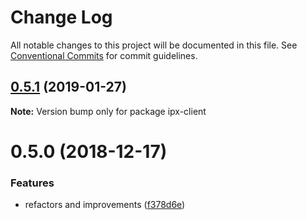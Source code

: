 # Change Log

All notable changes to this project will be documented in this file.
See [Conventional Commits](https://conventionalcommits.org) for commit guidelines.

## [0.5.1](https://github.com/jeless/ipx/compare/ipx-client@0.5.0...ipx-client@0.5.1) (2019-01-27)

**Note:** Version bump only for package ipx-client





# 0.5.0 (2018-12-17)


### Features

* refactors and improvements ([f378d6e](https://github.com/jeless/ipx/commit/f378d6e))
